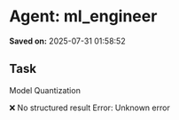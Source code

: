 # Agent: ml_engineer
**Saved on:** 2025-07-31 01:58:52

## Task
Model Quantization

❌ No structured result
Error: Unknown error

